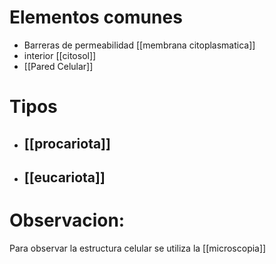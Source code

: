  # Elementos comunes
 - Barreras de permeabilidad [[membrana citoplasmatica]]
 - interior [[citosol]]
 - [[Pared Celular]]

# Tipos
- ## [[procariota]]
- ## [[eucariota]]

# Observacion:
Para observar la estructura celular se utiliza la [[microscopia]]